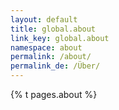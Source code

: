 ```yaml
---
layout: default
title: global.about
link_key: global.about
namespace: about
permalink: /about/
permalink_de: /Über/
---
```


{% t pages.about %}
